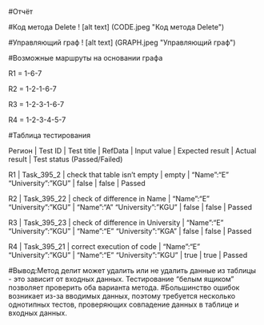 #Отчёт

#Код метода Delete
! [alt text] (CODE.jpeg "Код метода Delete")

#Управляющий граф
! [alt text] (GRAPH.jpeg "Управляющий граф")

#Возможные маршруты на основании графа

R1 = 1-6-7

R2 = 1-2-1-6-7

R3 = 1-2-3-1-6-7

R4 = 1-2-3-4-5-7

#Таблица тестирования
 
Регион | Test ID | Test title | RefData | Input value | Expected result | Actual result | Test status (Passed/Failed)
 
R1 | Task_395_2 | check that table isn’t empty | empty | “Name”:“E” “University”:”KGU” | false | false | Passed

R2 | Task_395_22 | check of difference in Name | “Name”:“E” “University”:”KGU” | “Name”:“A” “University”:”KGU” | false | false | Passed

R3 | Task_395_23 | check of difference in University | “Name”:“E” “University”:”KGU” | “Name”:“E” “University”:”KGA” | false | false | Passed

R4 |  Task_395_21 | correct execution of code |  “Name”:“E” “University”:”KGU” | “Name”:“E” “University”:”KGU” | true | true | Passed

#Вывод:Метод делит может удалить или не удалить данные из таблицы - это зависит от входных данных. Тестирование “белым ящиком” позволяет проверить оба варианта метода. #Большинство ошибок возникает из-за вводимых данных, поэтому требуется несколько однотипных тестов, проверяющих совпадение данных в таблице и входных данных.
